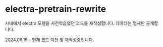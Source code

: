 # electra-pretrain-rewrite
 사내에서 electra 모델을 사전학습했던 코드를 재작성합니다. 데이터는 명세만 공개합니다.

 2024.06.19 - 현재 코드 이전 및 재작성중입니다.
